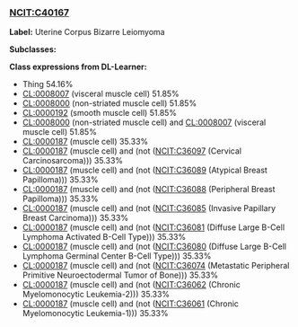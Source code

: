 
### [NCIT:C40167](http://purl.obolibrary.org/obo/NCIT_C40167)
**Label:** Uterine Corpus Bizarre Leiomyoma

**Subclasses:** 

**Class expressions from DL-Learner:**

- Thing 54.16%
- [CL:0008007](http://purl.obolibrary.org/obo/CL_0008007) (visceral muscle cell) 51.85%
- [CL:0008000](http://purl.obolibrary.org/obo/CL_0008000) (non-striated muscle cell) 51.85%
- [CL:0000192](http://purl.obolibrary.org/obo/CL_0000192) (smooth muscle cell) 51.85%
- [CL:0008000](http://purl.obolibrary.org/obo/CL_0008000) (non-striated muscle cell) and [CL:0008007](http://purl.obolibrary.org/obo/CL_0008007) (visceral muscle cell) 51.85%
- [CL:0000187](http://purl.obolibrary.org/obo/CL_0000187) (muscle cell) 35.33%
- [CL:0000187](http://purl.obolibrary.org/obo/CL_0000187) (muscle cell) and (not ([NCIT:C36097](http://purl.obolibrary.org/obo/NCIT_C36097) (Cervical Carcinosarcoma))) 35.33%
- [CL:0000187](http://purl.obolibrary.org/obo/CL_0000187) (muscle cell) and (not ([NCIT:C36089](http://purl.obolibrary.org/obo/NCIT_C36089) (Atypical Breast Papilloma))) 35.33%
- [CL:0000187](http://purl.obolibrary.org/obo/CL_0000187) (muscle cell) and (not ([NCIT:C36088](http://purl.obolibrary.org/obo/NCIT_C36088) (Peripheral Breast Papilloma))) 35.33%
- [CL:0000187](http://purl.obolibrary.org/obo/CL_0000187) (muscle cell) and (not ([NCIT:C36085](http://purl.obolibrary.org/obo/NCIT_C36085) (Invasive Papillary Breast Carcinoma))) 35.33%
- [CL:0000187](http://purl.obolibrary.org/obo/CL_0000187) (muscle cell) and (not ([NCIT:C36081](http://purl.obolibrary.org/obo/NCIT_C36081) (Diffuse Large B-Cell Lymphoma Activated B-Cell Type))) 35.33%
- [CL:0000187](http://purl.obolibrary.org/obo/CL_0000187) (muscle cell) and (not ([NCIT:C36080](http://purl.obolibrary.org/obo/NCIT_C36080) (Diffuse Large B-Cell Lymphoma Germinal Center B-Cell Type))) 35.33%
- [CL:0000187](http://purl.obolibrary.org/obo/CL_0000187) (muscle cell) and (not ([NCIT:C36074](http://purl.obolibrary.org/obo/NCIT_C36074) (Metastatic Peripheral Primitive Neuroectodermal Tumor of Bone))) 35.33%
- [CL:0000187](http://purl.obolibrary.org/obo/CL_0000187) (muscle cell) and (not ([NCIT:C36062](http://purl.obolibrary.org/obo/NCIT_C36062) (Chronic Myelomonocytic Leukemia-2))) 35.33%
- [CL:0000187](http://purl.obolibrary.org/obo/CL_0000187) (muscle cell) and (not ([NCIT:C36061](http://purl.obolibrary.org/obo/NCIT_C36061) (Chronic Myelomonocytic Leukemia-1))) 35.33%


